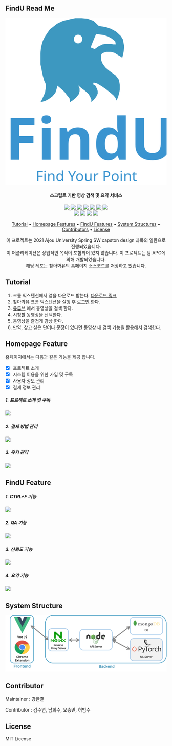 ## FindU Read Me

<p align="center">
    <img src="pics/logo-com.svg"/>
</p>
<h4 align="center">스크립트 기반 영상 검색 및 요약 서비스</h4>
<p align="center">
    <a href="https://github.com/SWCapstone2021/WebPage/actions/workflows/mian.yml">
        <img src="https://github.com/SWCapstone2021/WebPage/actions/workflows/mian.yml/badge.svg"/>
    </a> 
    <a href="https://github.com/SWCapstone2021/WebPage/actions/workflows/dev.yml">
        <img src="https://github.com/SWCapstone2021/WebPage/actions/workflows/dev.yml/badge.svg?branch=dev"/>
    </a>
    <a href="https://github.com/SWCapstone2021/WebPage/actions/workflows/preview.yml">
        <img src="https://github.com/SWCapstone2021/WebPage/actions/workflows/preview.yml/badge.svg?branch=dev"/>
    </a>	
    <a href="https://github.com/SWCapstone2021/WebPage/issues">
        <img src="https://img.shields.io/github/issues/SWCapstone2021/WebPage"/>
    </a>
    <a href="https://github.com/SWCapstone2021/WebPage/pulls">
        <img src="https://img.shields.io/github/forks/SWCapstone2021/WebPage"/>
    </a>
    <a href="https://github.com/SWCapstone2021/WebPage/stargazers">
        <img src="https://img.shields.io/github/stars/SWCapstone2021/WebPage"/>
    </a>
    <a href="https://github.com/SWCapstone2021/WebPage/blob/main/LICENSE">
        <img src="https://img.shields.io/github/license/SWCapstone2021/WebPage"/>
    </a> <br/>
    <img src="https://img.shields.io/badge/Nuxt.js-00C58E?style=flat-square&logo=nuxt.js&logoColor=white"/>
    <img src="https://img.shields.io/badge/Built with Firebase-FFCA28?style=flat-square&logo=Firebase&logoColor=white"/>
    <img src="https://img.shields.io/badge/Vue-4FC08D?style=flat-square&logo=Vue-dot-js&logoColor=white"/>
    <img src="https://img.shields.io/badge/Vuetify-1867C0?style=flat-square&logo=Vuetify&logoColor=white"/>
</p>
<p align="center">
  <a href="#tutorial">Tutorial</a></a> • 
  <a href="#homepage-feature">Homepage Features</a> •  
  <a href="#findu-feature">FindU Features</a> •  
  <a href="#system-structure">System Structures</a> • 
  <a href="#contributor">Contributors</a> • 
  <a href="#license">License</a>
</p>
<p align="center">
    이 프로젝트는 2021 Ajou University Spring SW capston design 과목의 일환으로 진행되었습니다. <br/>
    이 어플리케이션은 상업적인 목적이 포함되어 있지 않습니다. 
    이 프로젝트는 팀 APC에 의해 개발되었습니다.<br/>
    해당 레포는 찾아봐유의 홈페이지 소스코드를 저장하고 있습니다.     
</p>







## Tutorial

1. 크롬 익스텐션에서 앱을 다운로드 받는다. [다운로드 링크](https://github.com/SWCapstone2021/chrome-extension/archive/refs/tags/v0.9.zip)
2. 찾아봐유 크롬 익스텐션을 실행 후 [로그인](https://apcfindu.web.app/) 한다. 
3. [유튜브](https://www.youtube.com) 에서 동영상을 검색 한다.
4. 시청할 동영상을 선택한다.
5. 동영상을 즐겁게 감상 한다.
6. 만약, 찾고 싶은 단어나 문장이 있다면 동영상 내 검색 기능을 활용해서 검색한다.




## Homepage Feature

홈페이지에서는 다음과 같은 기능을 제공 합니다.

- [x] 프로젝트 소개
- [x] 시스템 이용을 위한 가입 및 구독
- [x] 사용자 정보 관리 
- [x] 결제 정보 관리

<p align="center">
    <h5>1. 프로젝트 소개 및 구독</h5>
    <img src="https://user-images.githubusercontent.com/31476895/121795908-e0be9080-cc4f-11eb-80b3-4815985db104.gif"/>
	<h5>2. 결제 방법 관리</h5>
    <img src="https://user-images.githubusercontent.com/31476895/121795907-df8d6380-cc4f-11eb-9579-b706084d63f0.gif"/>
	<h5>3. 유저 관리</h5>
    <img src="https://user-images.githubusercontent.com/31476895/121795909-e1572700-cc4f-11eb-87ca-890aa563625f.gif"/>
</p>


## FindU Feature

<p align="center">
    <h5>1. CTRL+F 기능</h5>
    <img src="https://user-images.githubusercontent.com/31476895/121774518-b91ee800-cbbd-11eb-931a-55070890f54e.gif"/>
	<h5>2. QA 기능</h5>
    <img src="https://user-images.githubusercontent.com/31476895/121774521-bae8ab80-cbbd-11eb-8b42-9b69661e4165.gif"/>
	<h5>3. 신뢰도 기능</h5>
    <img src="https://user-images.githubusercontent.com/31476895/121774525-bd4b0580-cbbd-11eb-843f-144380845ff1.gif"/>
	<h5>4. 요약 기능</h5>
    <img src="https://user-images.githubusercontent.com/31476895/121774528-bf14c900-cbbd-11eb-829b-407745dae1d2.gif"/>
</p>



## System Structure

![systemStructure](pics/systemStructure.png)



## Contributor

Maintainer : 강한결

Contributor : 김수연, 남희수, 오승민, 허범수



## License

MIT License
